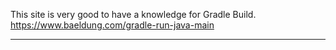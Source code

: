 This site is very good to have a knowledge for Gradle Build.
https://www.baeldung.com/gradle-run-java-main

---
